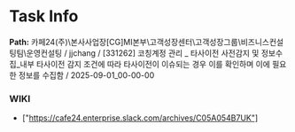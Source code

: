 # Task Info

**Path:** 카페24(주)\본사사업장\[CG]MI본부\고객성장센터\고객성장그룹\비즈니스컨설팅팀\운영컨설팅 / jjchang / [331262] 코칭계정 관리 _ 타사이전 사전감지 및 정보수집_내부 타사이전 감지 조건에 따라 타사이전이 이슈되는 경우 이를 확인하며 이에 필요한 정보를 수집함 / 2025-09-01_00-00-00

### WIKI
- ["https://cafe24.enterprise.slack.com/archives/C05A054B7UK"]


